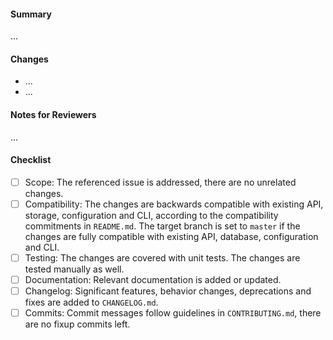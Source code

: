 <!--
Thanks for submitting a pull request. Please fill the template below,
otherwise we will not be able to process this pull request.
-->

#### Summary
<!--
A short summary, referencing related issues:
Closes #0000, References #0000, etc.
-->

...

#### Changes
<!-- What are the changes made in this pull request? -->

- ...
- ...

#### Notes for Reviewers
<!--
NOTE: This section is optional.

Motivate briefly why it is implemented this way, if that deviates from the
implementation proposal in the referenced issues.
- How should your reviewers approach this pull request?
- @mention reviewers with special requests or questions for them
-->

...

#### Checklist
<!-- Make sure that this pull request is complete. -->

- [ ] Scope: The referenced issue is addressed, there are no unrelated changes.
- [ ] Compatibility: The changes are backwards compatible with existing API, storage, configuration and CLI, according to the compatibility commitments in `README.md`. The target branch is set to `master` if the changes are fully compatible with existing API, database, configuration and CLI.
- [ ] Testing: The changes are covered with unit tests. The changes are tested manually as well.
- [ ] Documentation: Relevant documentation is added or updated.
- [ ] Changelog: Significant features, behavior changes, deprecations and fixes are added to `CHANGELOG.md`.
- [ ] Commits: Commit messages follow guidelines in `CONTRIBUTING.md`, there are no fixup commits left.
